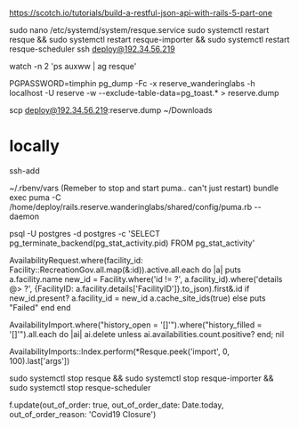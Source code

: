https://scotch.io/tutorials/build-a-restful-json-api-with-rails-5-part-one

sudo nano /etc/systemd/system/resque.service
sudo systemctl restart resque && sudo systemctl restart resque-importer && sudo systemctl restart resque-scheduler
ssh deploy@192.34.56.219

watch -n 2 'ps auxww | ag resque'

PGPASSWORD=timphin pg_dump -Fc -x reserve_wanderinglabs -h localhost -U reserve -w --exclude-table-data=pg_toast.\* > reserve.dump

scp deploy@192.34.56.219:reserve.dump ~/Downloads

# locally

ssh-add

~/.rbenv/vars
(Remeber to stop and start puma.. can't just restart)
bundle exec puma -C /home/deploy/rails.reserve.wanderinglabs/shared/config/puma.rb --daemon

psql -U postgres -d postgres -c 'SELECT pg_terminate_backend(pg_stat_activity.pid) FROM pg_stat_activity'

AvailabilityRequest.where(facility_id: Facility::RecreationGov.all.map(&:id)).active.all.each do |a|
  puts a.facility.name
  new_id = Facility.where('id != ?', a.facility_id).where('details @> ?', {FacilityID: a.facility.details['FacilityID']}.to_json).first&.id
  if new_id.present?
    a.facility_id = new_id
    a.cache_site_ids(true)
  else
    puts "Failed"
  end
end

AvailabilityImport.where("history_open = '[]'").where("history_filled = '[]'").all.each do |ai|
  ai.delete unless ai.availabilities.count.positive?
end; nil

AvailabilityImports::Index.perform(*Resque.peek('import', 0, 100).last['args'])


sudo systemctl stop resque && sudo systemctl stop resque-importer && sudo systemctl stop resque-scheduler

f.update(out_of_order: true, out_of_order_date: Date.today, out_of_order_reason: 'Covid19 Closure')
